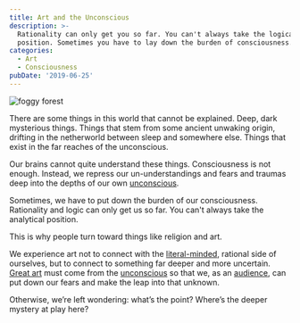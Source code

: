 ```yaml
---
title: Art and the Unconscious
description: >-
  Rationality can only get you so far. You can't always take the logical
  position. Sometimes you have to lay down the burden of consciousness.
categories:
  - Art
  - Consciousness
pubDate: '2019-06-25'
---
```


![foggy forest](/images/posts/foggy-forest.jpg)

There are some things in this world that cannot be explained. Deep, dark mysterious things. Things that stem from some ancient unwaking origin, drifting in the netherworld between sleep and somewhere else. Things that exist in the far reaches of the unconscious.

Our brains cannot quite understand these things. Consciousness is not enough. Instead, we repress our un-understandings and fears and traumas deep into the depths of our own [unconscious](https://www.guscuddy.com/2018/11/07/dont-make-art-in-terms-of-risk.html).

Sometimes, we have to put down the burden of our consciousness. Rationality and logic can only get us so far. You can't always take the analytical position.

This is why people turn toward things like religion and art.

We experience art not to connect with the [literal-minded](https://www.guscuddy.com/2018/10/28/dont-be-literal.html), rational side of ourselves, but to connect to something far deeper and more uncertain. [Great art](https://www.guscuddy.com/2019/05/07/qualities-of-great-theatre.html) must come from the [unconscious](https://www.guscuddy.com/2018/11/07/dont-make-art-in-terms-of-risk.html) so that we, as an [audience](https://www.guscuddy.com/2018/11/11/the-audience-matters.html), can put down our fears and make the leap into that unknown.

Otherwise, we’re left wondering: what’s the point? Where’s the deeper mystery at play here?

